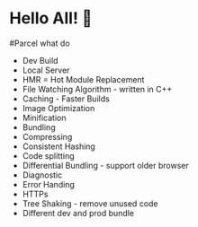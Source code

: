 # Hello All! 🚀

#Parcel what do

- Dev Build
- Local Server
- HMR = Hot Module Replacement
- File Watching Algorithm - written in C++
- Caching - Faster Builds
- Image Optimization
- Minification
- Bundling
- Compressing
- Consistent Hashing
- Code splitting
- Differential Bundling - support older browser
- Diagnostic
- Error Handing
- HTTPs
- Tree Shaking - remove unused code
- Different dev and prod bundle
